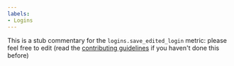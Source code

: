 ```yaml
---
labels:
- Logins
---
```

This is a stub commentary for the `logins.save_edited_login` metric: please feel free to edit (read the
[contributing guidelines](https://github.com/mozilla/glean-annotations/blob/main/CONTRIBUTING.md)
if you haven't done this before)
